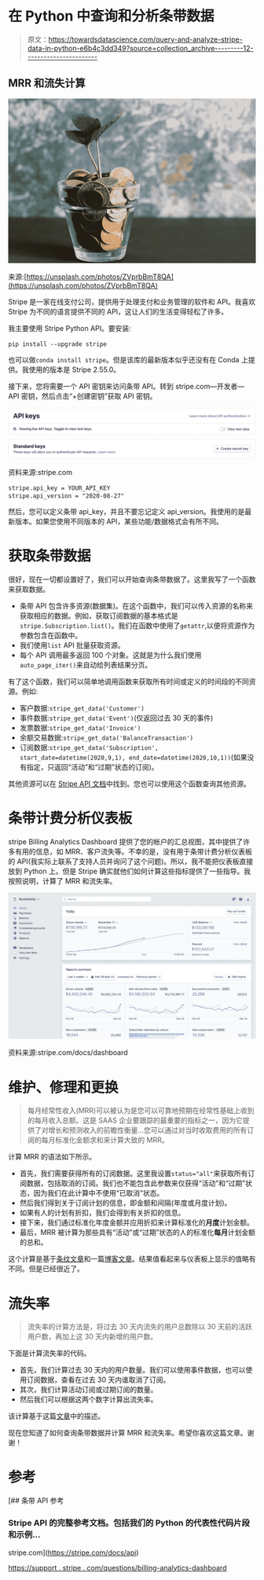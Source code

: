 # 在 Python 中查询和分析条带数据

> 原文：<https://towardsdatascience.com/query-and-analyze-stripe-data-in-python-e6b4c3dd349?source=collection_archive---------12----------------------->

## MRR 和流失计算

![](img/81cecdedaefabd39ee367fab52656b1c.png)

来源:[https://unsplash.com/photos/ZVprbBmT8QA](https://unsplash.com/photos/ZVprbBmT8QA)

Stripe 是一家在线支付公司，提供用于处理支付和业务管理的软件和 API。我喜欢 Stripe 为不同的语言提供不同的 API，这让人们的生活变得轻松了许多。

我主要使用 Stripe Python API。要安装:

```
pip install --upgrade stripe
```

也可以做`conda install stripe`。但是该库的最新版本似乎还没有在 Conda 上提供。我使用的版本是 Stripe 2.55.0。

接下来，您将需要一个 API 密钥来访问条带 API。转到 stripe.com—开发者— API 密钥，然后点击“+创建密钥”获取 API 密钥。

![](img/917a74939c37b72349597facd2a175c1.png)

资料来源:stripe.com

```
stripe.api_key = YOUR_API_KEY
stripe.api_version = "2020-08-27"
```

然后，您可以定义条带 api_key，并且不要忘记定义 api_version。我使用的是最新版本。如果您使用不同版本的 API，某些功能/数据格式会有所不同。

# 获取条带数据

很好，现在一切都设置好了，我们可以开始查询条带数据了。这里我写了一个函数来获取数据。

*   条带 API 包含许多资源(数据集)。在这个函数中，我们可以传入资源的名称来获取相应的数据。例如，获取订阅数据的基本格式是`stripe.Subscription.list()`。我们在函数中使用了`getattr`,以便将资源作为参数包含在函数中。
*   我们使用`list` API 批量获取资源。
*   每个 API 调用最多返回 100 个对象。这就是为什么我们使用`auto_page_iter()`来自动给列表结果分页。

有了这个函数，我们可以简单地调用函数来获取所有时间或定义的时间段的不同资源。例如:

*   客户数据:`stripe_get_data('Customer')`
*   事件数据:`stripe_get_data('Event')`(仅返回过去 30 天的事件)
*   发票数据:`stripe_get_data('Invoice')`
*   余额交易数据:`stripe_get_data('BalanceTransaction')`
*   订阅数据:`stripe_get_data('Subscription', start_date=datetime(2020,9,1), end_date=datetime(2020,10,1))`(如果没有指定，只返回“活动”和“过期”状态的订阅)。

其他资源可以在 [Stripe API 文档](https://stripe.com/docs/api/)中找到。您也可以使用这个函数查询其他资源。

# 条带计费分析仪表板

stripe Billing Analytics Dashboard 提供了您的帐户的汇总视图，其中提供了许多有用的信息，如 MRR、客户流失等。不幸的是，没有用于条带计费分析仪表板的 API(我实际上联系了支持人员并询问了这个问题)。所以，我不能把仪表板直接放到 Python 上。但是 Stripe 确实就他们如何计算这些指标提供了一些指导。我按照说明，计算了 MRR 和流失率。

![](img/c8ad5911d7a48a9d49d010dd4edc9400.png)

资料来源:stripe.com/docs/dashboard

# 维护、修理和更换

> 每月经常性收入(MRR)可以被认为是您可以可靠地预期在经常性基础上收到的每月收入总额。这是 SAAS 企业要跟踪的最重要的指标之一，因为它提供了对增长和预测收入的前瞻性衡量…您可以通过对当时收取费用的所有订阅的每月标准化金额求和来计算大致的 MRR。

计算 MRR 的语法如下所示。

*   首先，我们需要获得所有的订阅数据。这里我设置`status="all"`来获取所有订阅数据，包括取消的订阅。我们也不能包含此参数来仅获得“活动”和“过期”状态，因为我们在此计算中不使用“已取消”状态。
*   然后我们得到关于订阅计划的信息，即金额和间隔(年度或月度计划)。
*   如果有人的计划有折扣，我们会得到有关折扣的信息。
*   接下来，我们通过标准化年度金额并应用折扣来计算标准化的**月度**计划金额。
*   最后，MRR 被计算为那些具有“活动”或“过期”状态的人的标准化**每月**计划金额的总和。

这个计算是基于[条纹文章](https://support.stripe.com/questions/understanding-monthly-recurring-revenue-(mrr))和一篇[博客文章](https://hellowebbooks.com/news/calculating-mrr-with-stripe/)。结果值看起来与仪表板上显示的值略有不同。但是已经很近了。

# 流失率

> 流失率的计算方法是，将过去 30 天内流失的用户总数除以 30 天前的活跃用户数，再加上这 30 天内新增的用户数。

下面是计算流失率的代码。

*   首先，我们计算过去 30 天内的用户数量。我们可以使用事件数据，也可以使用订阅数据，查看在过去 30 天内谁取消了订阅。
*   其次，我们计算活动订阅或过期订阅的数量。
*   然后我们可以根据这两个数字计算出流失率。

该计算基于这篇[文章](https://support.stripe.com/questions/calculating-churn-rate-in-billing)中的描述。

现在您知道了如何查询条带数据并计算 MRR 和流失率。希望你喜欢这篇文章。谢谢！

# 参考

 [## 条带 API 参考

### Stripe API 的完整参考文档。包括我们的 Python 的代表性代码片段和示例…

stripe.com](https://stripe.com/docs/api) 

[https://support . stripe . com/questions/billing-analytics-dashboard](https://support.stripe.com/questions/billing-analytics-dashboard)